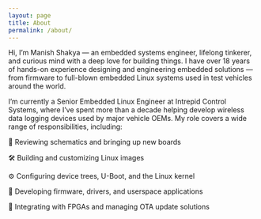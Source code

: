 ```yaml
---
layout: page
title: About
permalink: /about/
---
```


Hi, I’m Manish Shakya — an embedded systems engineer, lifelong tinkerer, and curious mind with a deep love for building things. I have over 18 years of hands-on experience designing and engineering embedded solutions — from firmware to full-blown embedded Linux systems used in test vehicles around the world.

I’m currently a Senior Embedded Linux Engineer at Intrepid Control Systems, where I’ve spent more than a decade helping develop wireless data logging devices used by major vehicle OEMs. My role covers a wide range of responsibilities, including:

🔧 Reviewing schematics and bringing up new boards

🛠️ Building and customizing Linux images

⚙️ Configuring device trees, U-Boot, and the Linux kernel

🧩 Developing firmware, drivers, and userspace applications

📡 Integrating with FPGAs and managing OTA update solutions

